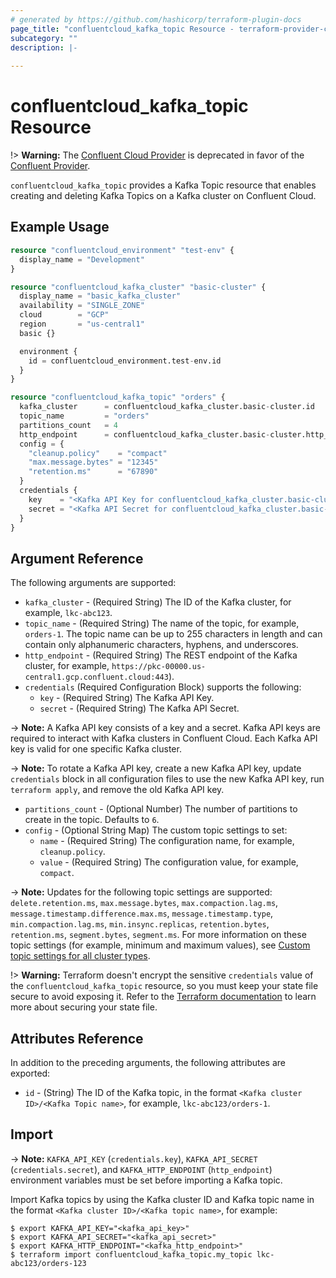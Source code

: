 ```yaml
---
# generated by https://github.com/hashicorp/terraform-plugin-docs
page_title: "confluentcloud_kafka_topic Resource - terraform-provider-confluentcloud"
subcategory: ""
description: |-
  
---
```


# confluentcloud_kafka_topic Resource

!> **Warning:** The [Confluent Cloud Provider](https://registry.terraform.io/providers/confluentinc/confluentcloud/latest/docs) is deprecated in favor of the [Confluent Provider](https://registry.terraform.io/providers/confluentinc/confluent/latest/docs).

`confluentcloud_kafka_topic` provides a Kafka Topic resource that enables creating and deleting Kafka Topics on a Kafka cluster on Confluent Cloud.

## Example Usage

```terraform
resource "confluentcloud_environment" "test-env" {
  display_name = "Development"
}

resource "confluentcloud_kafka_cluster" "basic-cluster" {
  display_name = "basic_kafka_cluster"
  availability = "SINGLE_ZONE"
  cloud        = "GCP"
  region       = "us-central1"
  basic {}

  environment {
    id = confluentcloud_environment.test-env.id
  }
}

resource "confluentcloud_kafka_topic" "orders" {
  kafka_cluster      = confluentcloud_kafka_cluster.basic-cluster.id
  topic_name         = "orders"
  partitions_count   = 4
  http_endpoint      = confluentcloud_kafka_cluster.basic-cluster.http_endpoint
  config = {
    "cleanup.policy"    = "compact"
    "max.message.bytes" = "12345"
    "retention.ms"      = "67890"
  }
  credentials {
    key    = "<Kafka API Key for confluentcloud_kafka_cluster.basic-cluster>"
    secret = "<Kafka API Secret for confluentcloud_kafka_cluster.basic-cluster>"
  }
}
```

<!-- schema generated by tfplugindocs -->
## Argument Reference

The following arguments are supported:

- `kafka_cluster` - (Required String) The ID of the Kafka cluster, for example, `lkc-abc123`.
- `topic_name` - (Required String) The name of the topic, for example, `orders-1`. The topic name can be up to 255 characters in length and can contain only alphanumeric characters, hyphens, and underscores.
- `http_endpoint` - (Required String) The REST endpoint of the Kafka cluster, for example, `https://pkc-00000.us-central1.gcp.confluent.cloud:443`).
- `credentials` (Required Configuration Block) supports the following:
    - `key` - (Required String) The Kafka API Key.
    - `secret` - (Required String) The Kafka API Secret.

-> **Note:** A Kafka API key consists of a key and a secret. Kafka API keys are required to interact with Kafka clusters in Confluent Cloud. Each Kafka API key is valid for one specific Kafka cluster.

-> **Note:** To rotate a Kafka API key, create a new Kafka API key, update `credentials` block in all configuration files to use the new Kafka API key, run `terraform apply`, and remove the old Kafka API key.

- `partitions_count` - (Optional Number) The number of partitions to create in the topic. Defaults to `6`.
- `config` - (Optional String Map) The custom topic settings to set:
    - `name` - (Required String) The configuration name, for example, `cleanup.policy`.
    - `value` - (Required String) The configuration value, for example, `compact`.

-> **Note:** Updates for the following topic settings are supported: `delete.retention.ms`,
             `max.message.bytes`, `max.compaction.lag.ms`, `message.timestamp.difference.max.ms`, `message.timestamp.type`,
             `min.compaction.lag.ms`, `min.insync.replicas`, `retention.bytes`, `retention.ms`, `segment.bytes`, `segment.ms`.
             For more information on these topic settings (for example, minimum and maximum values), see [Custom topic settings for all cluster types](https://docs.confluent.io/cloud/current/clusters/broker-config.html#custom-topic-settings-for-all-cluster-types).

!> **Warning:** Terraform doesn't encrypt the sensitive `credentials` value of the `confluentcloud_kafka_topic` resource, so you must keep your state file secure to avoid exposing it. Refer to the [Terraform documentation](https://www.terraform.io/docs/language/state/sensitive-data.html) to learn more about securing your state file.

## Attributes Reference

In addition to the preceding arguments, the following attributes are exported:

- `id` - (String) The ID of the Kafka topic, in the format `<Kafka cluster ID>/<Kafka Topic name>`, for example, `lkc-abc123/orders-1`.

## Import

-> **Note:** `KAFKA_API_KEY` (`credentials.key`), `KAFKA_API_SECRET` (`credentials.secret`), and `KAFKA_HTTP_ENDPOINT` (`http_endpoint`) environment variables must be set before importing a Kafka topic.

Import Kafka topics by using the Kafka cluster ID and Kafka topic name in the format `<Kafka cluster ID>/<Kafka topic name>`, for example:

```shell
$ export KAFKA_API_KEY="<kafka_api_key>"
$ export KAFKA_API_SECRET="<kafka_api_secret>"
$ export KAFKA_HTTP_ENDPOINT="<kafka_http_endpoint>"
$ terraform import confluentcloud_kafka_topic.my_topic lkc-abc123/orders-123
```

